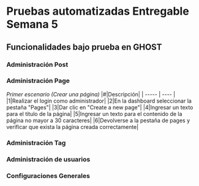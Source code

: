 # Pruebas automatizadas Entregable Semana 5
## Funcionalidades bajo prueba en GHOST
### Administración Post
### Administración Page
*Primer escenario (Crear una página)*
|#|Descripción|
| ----- | ---- |
|1|Realizar el login como administrador|
|2|En la dashboard seleccionar la pestaña "Pages"|
|3|Dar clic en "Create a new page"|
|4|Ingresar un texto para el titulo de la página|
|5|Ingresar un texto para el contenido de la página no mayor a 30 caracteres|
|6|Devolverse a la pestaña de pages y verificar que exista la página creada correctamente|
### Administración Tag
### Administración de usuarios
### Configuraciones Generales
